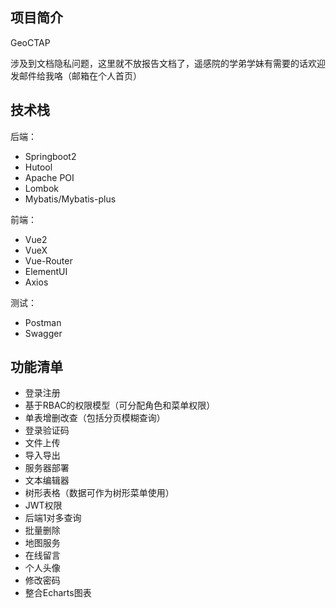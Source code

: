 ## 项目简介
GeoCTAP

涉及到文档隐私问题，这里就不放报告文档了，遥感院的学弟学妹有需要的话欢迎发邮件给我咯（邮箱在个人首页）
## 技术栈

后端：

- Springboot2
- Hutool
- Apache POI
- Lombok
- Mybatis/Mybatis-plus

前端：

- Vue2
- VueX
- Vue-Router
- ElementUI
- Axios




测试：

- Postman
- Swagger



## 功能清单

- 登录注册
- 基于RBAC的权限模型（可分配角色和菜单权限）
- 单表增删改查（包括分页模糊查询）
- 登录验证码
- 文件上传
- 导入导出
- 服务器部署
- 文本编辑器
- 树形表格（数据可作为树形菜单使用）
- JWT权限
- 后端1对多查询
- 批量删除
- 地图服务
- 在线留言
- 个人头像
- 修改密码
- 整合Echarts图表







